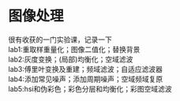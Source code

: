 # 图像处理
很有收获的一门实验课，记录一下  
lab1:重取样重量化；图像二值化；替换背景  
lab2:灰度变换；(局部)均衡化；空域滤波  
lab3:傅里叶变换及重建；频域滤波；自适应滤波器  
lab4:添加常见噪声；添加周期噪声；空域频域复原  
lab5:hsi和伪彩色；彩色分层和均衡化；彩图空域滤波  
